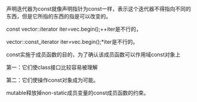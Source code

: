 声明迭代器为const就像声明指针为const一样，表示这个迭代器不得指向不同的东西，但是它所指的东西的指是可以改变的。

const vector<int>::iterator iter=vec.begin();++iter是不行的，

vector<int>::const_iterator iter=vec.begin();*iter是不行的。

const实施于成员函数的目的，为了确认该成员函数可以作用域const对象上

第一：它们使class接口比较容易被理解

第二：它们使操作const对象成为可能。

mutable释放掉non-static成员变量的const成员函数的约束。